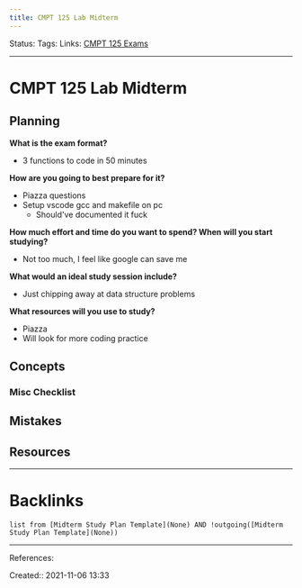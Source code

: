 ```yaml
---
title: CMPT 125 Lab Midterm
---
```

Status: 
Tags: 
Links: [CMPT 125 Exams](out/cmpt-125-exams.md)
___
# CMPT 125 Lab Midterm
## Planning
**What is the exam format?**
- 3 functions to code in 50 minutes

**How are you going to best prepare for it?**
- Piazza questions
- Setup vscode gcc and makefile on pc
	- Should've documented it fuck

**How much effort and time do you want to spend? When will you start studying?**
- Not too much, I feel like google can save me

**What would an ideal study session include?**
- Just chipping away at data structure problems

**What resources will you use to study?**
- Piazza
- Will look for more coding practice

## Concepts
### Misc Checklist

## Mistakes
## Resources
___
# Backlinks
```dataview
list from [Midterm Study Plan Template](None) AND !outgoing([Midterm Study Plan Template](None))
```
___
References:

Created:: 2021-11-06 13:33
